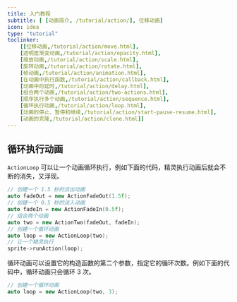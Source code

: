 ```yaml
---
title: 入门教程
subtitle: [ [动画简介, /tutorial/action/], 位移动画]
icon: idea
type: "tutorial"
toclinker: 
    [[位移动画,/tutorial/action/move.html],
    [透明度渐变动画,/tutorial/action/opacity.html],
    [缩放动画,/tutorial/action/scale.html],
    [旋转动画,/tutorial/action/rotate.html],
    [帧动画,/tutorial/action/animation.html],
    [在动画中执行函数,/tutorial/action/callback.html],
    [动画中的延时,/tutorial/action/delay.html],
    [组合两个动画,/tutorial/action/two-actions.html],
    [顺序执行多个动画,/tutorial/action/sequence.html],
    [循环执行动画,/tutorial/action/loop.html],
    [动画的停止、暂停和继续,/tutorial/action/start-pause-resume.html],
    [动画的克隆,/tutorial/action/clone.html]]
---
```

## 循环执行动画

`ActionLoop` 可以让一个动画循环执行，例如下面的代码，精灵执行动画后就会不断的消失，又浮现。

```cpp
// 创建一个 1.5 秒的淡出动画
auto fadeOut = new ActionFadeOut(1.5f);
// 创建一个 0.5 秒的淡入动画
auto fadeIn = new ActionFadeIn(0.5f);
// 组合两个动画
auto two = new ActionTwo(fadeOut, fadeIn);
// 创建一个循环动画
auto loop = new ActionLoop(two);
// 让一个精灵执行
sprite->runAction(loop);
```

循环动画可以设置它的构造函数的第二个参数，指定它的循环次数。例如下面的代码中，循环动画只会循环 3 次。

```cpp
// 创建一个循环动画
auto loop = new ActionLoop(two, 3);
```